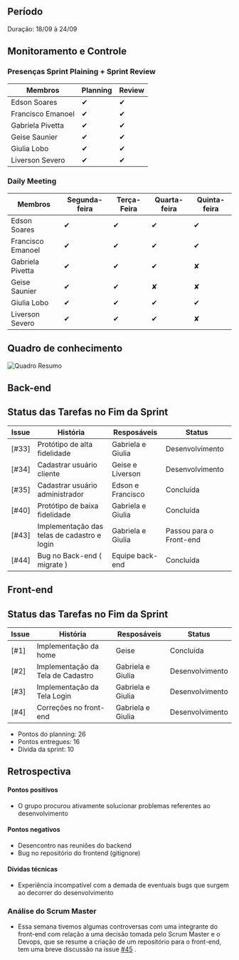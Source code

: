 ## Período
Duração: 18/09 à 24/09

## Monitoramento e Controle
### Presenças Sprint Plaining + Sprint Review
| Membros  |  Planning  |Review  |
| ------------------- | ------------------- |------------------- |
|  Edson Soares |   ✔  |   ✔  |
|  Francisco Emanoel |  ✔  |  ✔  |
|  Gabriela Pivetta |  ✔  |  ✔  |
|  Geise Saunier |  ✔  |  ✔  |
|  Giulia Lobo |  ✔  |  ✔  |
|  Liverson Severo | ✔    |  ✔  |

### Daily Meeting
| Membros | Segunda-feira | Terça-Feira | Quarta-feira | Quinta-feira |
|--|--|--|--|--|
| Edson Soares | ✔ | ✔ | ✔ | ✔ |
| Francisco Emanoel | ✔ | ✔ | ✔ | ✔ |
| Gabriela Pivetta | ✔ | ✔ | ✔ | ✘ |
| Geise Saunier | ✔ | ✔ | ✘ | ✘ |
| Giulia Lobo | ✔ | ✔ | ✔ | ✔ |
| Liverson Severo | ✔ | ✔ | ✔ | ✘ |

## Quadro de conhecimento
![Quadro Resumo](https://raw.githubusercontent.com/fga-eps-mds/2020-1-Ziguen/develop/docs/imagens/quadro_conhecimento_s4.jpg)

## Back-end
## Status das Tarefas no Fim da Sprint
| **Issue** | **História** | **Resposáveis** | **Status** |
|--|--|--|--|
|  [#33] |  Protótipo de alta fidelidade | Gabriela e Giulia  |  Desenvolvimento |
|  [#34] |  Cadastrar usuário cliente   | Geise e Liverson | Desenvolvimento  |
|  [#35] |  Cadastrar usuário administrador | Edson e Francisco  |  Concluída |
|  [#40] |  Protótipo de baixa fidelidade   | Gabriela e Giulia | Concluída  |
|  [#43] |  Implementação das telas de cadastro e login    | Gabriela e Giulia | Passou para o Front-end  |
|  [#44] |  Bug no Back-end ( migrate )   | Equipe back-end | Concluída  |


## Front-end
## Status das Tarefas no Fim da Sprint
| **Issue** | **História** | **Resposáveis** | **Status** |
|--|--|--|--|
|  [#1] |  Implementação da home | Geise  |  Concluída |
|  [#2] |  Implementação da Tela de Cadastro  | Gabriela e Giulia | Desenvolvimento  |
|  [#3] |  Implementação da Tela Login | Gabriela e Giulia  |  Desenvolvimento |
|  [#4] |  Correções no front-end   | Gabriela e Giulia | Desenvolvimento  |


- Pontos do planning: 26
- Pontos entregues: 16
- Dívida da sprint: 10



## Retrospectiva
#### Pontos positivos
- O grupo procurou ativamente solucionar problemas referentes ao desenvolvimento

#### Pontos negativos
- Desencontro nas reuniões do backend
- Bug no repositório do frontend (gitignore)

#### Dívidas técnicas
- Experiência incompatível com a demada de eventuais bugs que surgem ao decorrer do desenvolvimento

### Análise do Scrum Master
- Essa semana tivemos algumas controversas com uma integrante do front-end com relação a uma decisão tomada pelo Scrum Master e o Devops, que se resume a criação de um repositório para o front-end, tem uma breve discussão na issue [#45](https://github.com/fga-eps-mds/2020-1-Ziguen/issues/45) . 

